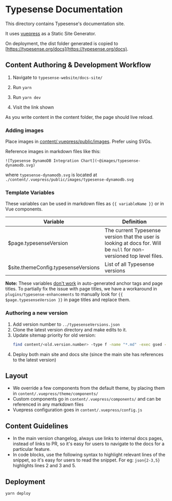 # Typesense Documentation

This directory contains Typesense's documentation site.

It uses [vuepress](https://vuepress.vuejs.org/) as a Static Site Generator.

On deployment, the dist folder generated is copied to [https://typesense.org/docs](https://typesense.org/docs).

## Content Authoring & Development Workflow

1. Navigate to `typesense-website/docs-site/`

2. Run `yarn`
3. Run `yarn dev`
4. Visit the link shown

As you write content in the content folder, the page should live reload.

### Adding images

Place images in [content/.vuepress/public/images](content/.vuepress/public/images). Prefer using SVGs.

Reference images in markdown files like this:

```
![Typesense DynamoDB Integration Chart](~@images/typesense-dynamodb.svg)
```

where `typesense-dynamodb.svg` is located at `./content/.vuepress/public/images/typesense-dynamodb.svg`

### Template Variables

These variables can be used in markdown files as `{{ variableName }}` or in Vue components.

| Variable                            | Definition                                                                                                            |
| ----------------------------------- | --------------------------------------------------------------------------------------------------------------------- |
| $page.typesenseVersion              | The current Typesense version that the user is looking at docs for. Will be `null` for non-versioned top level files. |
| $site.themeConfig.typesenseVersions | List of all Typesense versions                                                                                        |

**Note:** These variables [don't work](https://github.com/vuejs/vuepress/issues/2379) in auto-generated anchor tags and page titles.
To partially fix the issue with page titles, we have a workaround in `plugins/typesense-enhancements` to manually look for `{{ $page.typesenseVersion }}` in page titles and replace them.

### Authoring a new version

1. Add version number to `../typesenseVersions.json`
1. Clone the latest version directory and make edits to it.
1. Update sitemap priority for old version:
   ```bash
   find content/<old.version.number> -type f -name "*.md" -exec gsed -i 's/  priority: 0.7/  priority: 0.3/' {} +
   ```
1. Deploy both main site and docs site (since the main site has references to the latest version)

## Layout

- We override a few components from the default theme, by placing them in `content/.vuepress/theme/components/`
- Custom components go in `content/.vuepress/components/` and can be referenced in any markdown files
- Vuepress configuration goes in `content/.vuepress/config.js`

## Content Guidelines

- In the main version changelog, always use links to internal docs pages, instead of links to PR, so it's easy for users to navigate to the docs for a particular feature.
- In code blocks, use the following syntax to highlight relevant lines of the snippet, so it's easy for users to read the snippet. For eg: `json{2-3,5}` highlights lines 2 and 3 and 5.

## Deployment

```shell
yarn deploy
```

